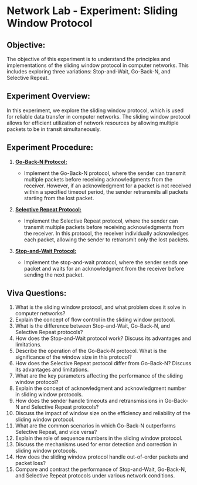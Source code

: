 # Network Lab - Experiment: Sliding Window Protocol

## Objective:
The objective of this experiment is to understand the principles and implementations of the sliding window protocol in computer networks. This includes exploring three variations: Stop-and-Wait, Go-Back-N, and Selective Repeat.

## Experiment Overview:
In this experiment, we explore the sliding window protocol, which is used for reliable data transfer in computer networks. The sliding window protocol allows for efficient utilization of network resources by allowing multiple packets to be in transit simultaneously.

## Experiment Procedure:
1. [**Go-Back-N Protocol:**](https://github.com/Xrg360/networkLabS6/tree/master/exp3-SlidingWindowProtocols/goBack)
   - Implement the Go-Back-N protocol, where the sender can transmit multiple packets before receiving acknowledgments from the receiver. However, if an acknowledgment for a packet is not received within a specified timeout period, the sender retransmits all packets starting from the lost packet.

2. [**Selective Repeat Protocol:**](https://github.com/Xrg360/networkLabS6/tree/master/exp3-SlidingWindowProtocols/selectiveRepeat)
   - Implement the Selective Repeat protocol, where the sender can transmit multiple packets before receiving acknowledgments from the receiver. In this protocol, the receiver individually acknowledges each packet, allowing the sender to retransmit only the lost packets.

3. [**Stop-and-Wait Protocol:**](https://github.com/Xrg360/networkLabS6/tree/master/exp3-SlidingWindowProtocols/stopAndWait)
   - Implement the stop-and-wait protocol, where the sender sends one packet and waits for an acknowledgment from the receiver before sending the next packet.

   

## Viva Questions:
1. What is the sliding window protocol, and what problem does it solve in computer networks?
2. Explain the concept of flow control in the sliding window protocol.
3. What is the difference between Stop-and-Wait, Go-Back-N, and Selective Repeat protocols?
4. How does the Stop-and-Wait protocol work? Discuss its advantages and limitations.
5. Describe the operation of the Go-Back-N protocol. What is the significance of the window size in this protocol?
6. How does the Selective Repeat protocol differ from Go-Back-N? Discuss its advantages and limitations.
7. What are the key parameters affecting the performance of the sliding window protocol?
8. Explain the concept of acknowledgment and acknowledgment number in sliding window protocols.
9. How does the sender handle timeouts and retransmissions in Go-Back-N and Selective Repeat protocols?
10. Discuss the impact of window size on the efficiency and reliability of the sliding window protocol.
11. What are the common scenarios in which Go-Back-N outperforms Selective Repeat, and vice versa?
12. Explain the role of sequence numbers in the sliding window protocol.
13. Discuss the mechanisms used for error detection and correction in sliding window protocols.
14. How does the sliding window protocol handle out-of-order packets and packet loss?
15. Compare and contrast the performance of Stop-and-Wait, Go-Back-N, and Selective Repeat protocols under various network conditions.
